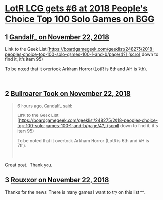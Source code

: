 # [LotR LCG gets #6 at 2018 People&#039;s Choice Top 100 Solo Games on BGG](https://community.fantasyflightgames.com/topic/286583-lotr-lcg-gets-6-at-2018-peoples-choice-top-100-solo-games-on-bgg/)

## 1 [Gandalf_ on November 22, 2018](https://community.fantasyflightgames.com/topic/286583-lotr-lcg-gets-6-at-2018-peoples-choice-top-100-solo-games-on-bgg/?do=findComment&comment=3543608)

Link to the Geek List [https://boardgamegeek.com/geeklist/248275/2018-peoples-choice-top-100-solo-games-100-1-and-b/page/4?] (scroll down to find it, it's item 95)

To be noted that it overtook Arkham Horror (LotR is 6th and AH is 7th). 

 

## 2 [Bullroarer Took on November 22, 2018](https://community.fantasyflightgames.com/topic/286583-lotr-lcg-gets-6-at-2018-peoples-choice-top-100-solo-games-on-bgg/?do=findComment&comment=3543841)

> 6 hours ago, Gandalf_ said:
> 
> Link to the Geek List [https://boardgamegeek.com/geeklist/248275/2018-peoples-choice-top-100-solo-games-100-1-and-b/page/4?] (scroll down to find it, it's item 95)
> 
> To be noted that it overtook Arkham Horror (LotR is 6th and AH is 7th). 
> 
>  

Great post.  Thank you.

## 3 [Rouxxor on November 22, 2018](https://community.fantasyflightgames.com/topic/286583-lotr-lcg-gets-6-at-2018-peoples-choice-top-100-solo-games-on-bgg/?do=findComment&comment=3543949)

Thanks for the news. There is many games I want to try on this list ^^.

